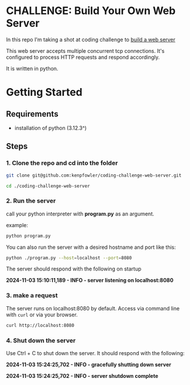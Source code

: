 # CHALLENGE: Build Your Own Web Server

In this repo I'm taking a shot at coding challenge to [build a web server](https://codingchallenges.fyi/challenges/challenge-webserver/)

This web server accepts multiple concurrent tcp connections. It's configured to process HTTP requests and respond accordingly.

It is written in python.

# Getting Started

## Requirements

- installation of python (3.12.3^)

## Steps

### 1. Clone the repo and cd into the folder

```sh
git clone git@github.com:kenpfowler/coding-challenge-web-server.git

cd ./coding-challenge-web-server
```

### 2. Run the server

call your python interpreter with **program.py** as an argument.

example:

```sh
python program.py
```

You can also run the server with a desired hostname and port like this:

```sh
python ./program.py --host=localhost --port=8080
```

The server should respond with the following on startup

**2024-11-03 15:10:11,189 - INFO - server listening on localhost:8080**

### 3. make a request

The server runs on localhost:8080 by default. Access via command line with `curl` or via your browser.

```sh
curl http://localhost:8080
```

### 4. Shut down the server

Use Ctrl + C to shut down the server. It should respond with the following:

**2024-11-03 15:24:25,702 - INFO - gracefully shutting down server**

**2024-11-03 15:24:25,702 - INFO - server shutdown complete**
